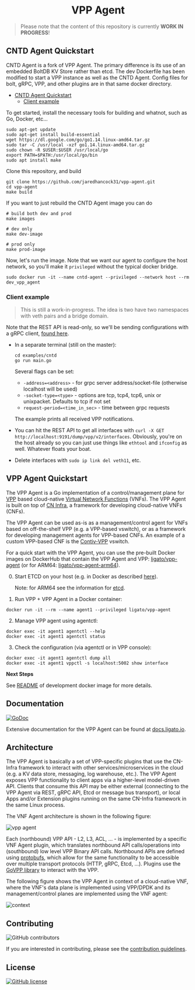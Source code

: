 <h1 align="center">VPP Agent</h1>

> Please note that the content of this repository is currently **WORK IN PROGRESS**!

## CNTD Agent Quickstart

CNTD Agent is a fork of VPP Agent. The primary difference is its use of an embedded BoltDB KV Store rather than
etcd. The dev Dockerfile has been modified to start a VPP instance as well as the CNTD Agent. Config files for bolt,
gRPC, VPP, and other plugins are in that same docker directory. 

- [CNTD Agent Quickstart](#cntd-agent-quickstart)
  - [Client example](#client-example)

To get started, install the necessary tools for building and whatnot, such as Go, Docker, etc...

```shell script
sudo apt-get update
sudo apt-get install build-essential
wget https://dl.google.com/go/go1.14.linux-amd64.tar.gz
sudo tar -C /usr/local -xzf go1.14.linux-amd64.tar.gz
sudo chown -R $USER:$USER /usr/local/go
export PATH=$PATH:/usr/local/go/bin
sudo apt install make
```

Clone this repository, and build
```shell script
git clone https://github.com/jaredhancock31/vpp-agent.git
cd vpp-agent
make build
```

If you want to just rebuild the CNTD Agent image you can do
```shell script
# build both dev and prod
make images 

# dev only
make dev-image

# prod only 
make prod-image
```

Now, let's run the image. Note that we want our agent to configure the host network, so you'll make it `privileged` without
the typical docker bridge. 

```shell script
sudo docker run -it --name cntd-agent --privileged --network host --rm dev_vpp_agent
``` 

### Client example
> This is still a work-in-progress. The idea is two have two namespaces with veth pairs and a bridge domain. 

Note that the REST API is read-only, so we'll be sending configurations with a gRPC client, [found here](examples/cntd/main.go).

- In a separate terminal (still on the master):

    ```
    cd examples/cntd
    go run main.go
    ```

    Several flags can be set:
    * `-address=<address>` - for grpc server address/socket-file (otherwise localhost will be used)
    * `-socket-type=<type>` - options are tcp, tcp4, tcp6, unix or unixpacket. Defaults to tcp if not set
    * `request-period=<time_in_sec>` - time between grpc requests
    
    The example prints all received VPP notifications. 

- You can hit the REST API to get all interfaces with `curl -X GET http://localhost:9191/dump/vpp/v2/interfaces`. Obviously, you're 
 on the host already so you can just use things like `ethtool` and `ifconfig` as well. Whatever floats your boat.
 
- Delete interfaces with `sudo ip link del veth11`, etc.

## VPP Agent Quickstart

The VPP Agent is a Go implementation of a control/management plane for [VPP][vpp] based
cloud-native [Virtual Network Functions][vnf] (VNFs). The VPP Agent is built on top of 
[CN Infra][cn-infra], a framework for developing cloud-native VNFs (CNFs).

The VPP Agent can be used as-is as a management/control agent for VNFs  based on off-the-shelf
VPP (e.g. a VPP-based vswitch), or as a framework for developing management agents for VPP-based
CNFs. An example of a custom VPP-based CNF is the [Contiv-VPP][contiv-vpp] vswitch.

For a quick start with the VPP Agent, you can use the pre-built Docker images on DockerHub
that contain the VPP Agent and VPP: [ligato/vpp-agent][vpp-agent] (or for ARM64: [ligato/vpp-agent-arm64][vpp-agent-arm64]).

0. Start ETCD on your host (e.g. in Docker as described [here][etcd-local]).

   Note: for ARM64 see the information for [etcd][etcd-arm64].

1. Run VPP + VPP Agent in a Docker container:
```
docker run -it --rm --name agent1 --privileged ligato/vpp-agent
```

2. Manage VPP agent using agentctl:
```
docker exec -it agent1 agentctl --help
docker exec -it agent1 agentctl status
```

3. Check the configuration (via agentctl or in VPP console):
```
docker exec -it agent1 agentctl dump all
docker exec -it agent1 vppctl -s localhost:5002 show interface
```

**Next Steps**

See [README][docker-image] of development docker image for more details.

## Documentation
[![GoDoc](https://godoc.org/github.com/ligato/vpp-agent?status.svg)](https://godoc.org/github.com/ligato/vpp-agent)

Extensive documentation for the VPP Agent can be found at [docs.ligato.io](https://docs.ligato.io).

## Architecture

The VPP Agent is basically a set of VPP-specific plugins that use the 
CN-Infra framework to interact with other services/microservices in the
cloud (e.g. a KV data store, messaging, log warehouse, etc.). The VPP Agent
exposes VPP functionality to client apps via a higher-level model-driven 
API. Clients that consume this API may be either external (connecting to 
the VPP Agent via REST, gRPC API, Etcd or message bus transport), or local
Apps and/or Extension plugins running on the same CN-Infra framework in the 
same Linux process. 

The VNF Agent architecture is shown in the following figure: 

![vpp agent](docs/imgs/vpp_agent.png "VPP Agent & its Plugins on top of cn-infra")

Each (northbound) VPP API - L2, L3, ACL, ... - is implemented by a specific
VNF Agent plugin, which translates northbound API calls/operations into 
(southbound) low level VPP Binary API calls. Northbound APIs are defined 
using [protobufs][protobufs], which allow for the same functionality to be accessible
over multiple transport protocols (HTTP, gRPC, Etcd, ...). Plugins use the 
[GoVPP library][govpp] to interact with the VPP.

The following figure shows the VPP Agent in context of a cloud-native VNF, 
where the VNF's data plane is implemented using VPP/DPDK and 
its management/control planes are implemented using the VNF agent:

![context](docs/imgs/context.png "VPP Agent & its Plugins on top of cn-infra")

## Contributing

![GitHub contributors](https://img.shields.io/github/contributors/ligato/vpp-agent.svg)

If you are interested in contributing, please see the [contribution guidelines][contribution].

## License

[![GitHub license](https://img.shields.io/badge/license-Apache%20license%202.0-blue.svg)](https://github.com/ligato/vpp-agent/blob/master/LICENSE)

[agentctl]: cmd/agentctl
[cn-infra]: https://github.com/ligato/cn-infra
[contiv-vpp]: https://github.com/contiv/vpp
[contribution]: CONTRIBUTING.md
[docker]: docker
[docker-image]: https://docs.ligato.io/en/latest/user-guide/get-vpp-agent/#local-image-build
[etcd-arm64]: https://docs.ligato.io/en/latest/user-guide/arm64/#arm64-and-etcd-server
[etcd-local]: https://docs.ligato.io/en/latest/user-guide/get-vpp-agent/#connect-vpp-agent-to-the-key-value-data-store
[govpp]: https://wiki.fd.io/view/GoVPP
[ligato-docs]: http://docs.ligato.io/
[protobufs]: https://developers.google.com/protocol-buffers/
[vnf]: https://docs.ligato.io/en/latest/intro/glossary/#cnf
[vpp]: https://fd.io/vppproject/vpptech/
[vpp-agent]: https://hub.docker.com/r/ligato/vpp-agent
[vpp-agent-arm64]: https://hub.docker.com/r/ligato/vpp-agent-arm64
